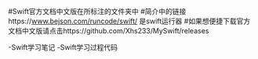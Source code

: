 #Swift官方文档中文版在所标注的文件夹中
#简介中的链接https://www.bejson.com/runcode/swift/   是swift运行器
#如果想便捷下载官方文档中文版请点击https://github.com/Xhs233/MySwift/releases

-Swift学习笔记
-Swift学习过程代码




